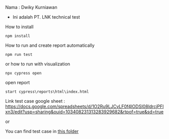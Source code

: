 Nama : Dwiky Kurniawan
- Ini adalah PT. LNK technical test

How to install
```
npm install
```

How to run and create report automatically
```
npm run test
```

or how to run with visualization
```
npx cypress open
```

open report
```
start cypress\reports\html\index.html
```

Link test case google sheet : https://docs.google.com/spreadsheets/d/1O2Ru9LJCvLF0f4lODSI08ldrcjPFlxn3/edit?usp=sharing&ouid=103408231313283929682&rtpof=true&sd=true

or

You can find test case in [this folder](https://github.com/Dwiky24Kurniawan/lnk-technical-test/tree/main/test_case_excel)